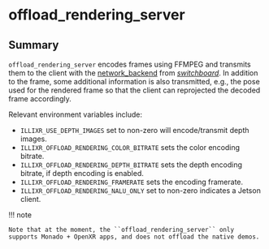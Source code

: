 # offload_rendering_server

## Summary

`offload_rendering_server` encodes frames using FFMPEG and transmits them to the client with the [network_backend][P10]
from [_switchboard_][G10]. In addition to the frame, some additional information is also transmitted, e.g., the pose
used for the rendered frame so that the client can reprojected the decoded frame accordingly.

Relevant environment variables include:
  - ``ILLIXR_USE_DEPTH_IMAGES`` set to non-zero will encode/transmit depth images.
  - ``ILLIXR_OFFLOAD_RENDERING_COLOR_BITRATE`` sets the color encoding bitrate.
  - ``ILLIXR_OFFLOAD_RENDERING_DEPTH_BITRATE`` sets the depth encoding bitrate, if depth encoding is enabled.
  - ``ILLIXR_OFFLOAD_RENDERING_FRAMERATE`` sets the encoding framerate.
  - ``ILLIXR_OFFLOAD_RENDERING_NALU_ONLY`` set to non-zero indicates a Jetson client.

!!! note

    Note that at the moment, the ``offload_rendering_server`` only supports Monado + OpenXR apps, and does not offload the native demos.

[//]: # (- glossary -)

[G10]:  ../glossary.md#switchboard


[//]: # (- plugins -)

[P10]:  ../illixr_plugins.md#tcp_network_backend
